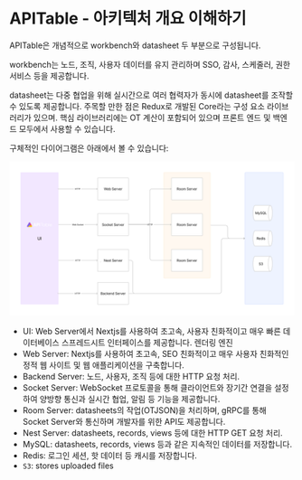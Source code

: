 # APITable - 아키텍처 개요 이해하기

APITable은 개념적으로 workbench와 datasheet 두 부분으로 구성됩니다.

workbench는 노드, 조직, 사용자 데이터를 유지 관리하며 SSO, 감사, 스케줄러, 권한 서비스 등을 제공합니다.

datasheet는 다중 협업을 위해 실시간으로 여러 협력자가 동시에 datasheet를 조작할 수 있도록 제공합니다. 주목할 만한 점은 Redux로 개발된 Core라는 구성 요소 라이브러리가 있으며. 핵심 라이브러리에는 OT 계산이 포함되어 있으며 프론트 엔드 및 백엔드 모두에서 사용할 수 있습니다.

구체적인 다이어그램은 아래에서 볼 수 있습니다:

![아키텍처 개요 이해하기](../static/architecture-overview.png)

- UI: Web Server에서 Nextjs를 사용하여 초고속, 사용자 친화적이고 매우 빠른 데이터베이스 스프레드시트 인터페이스를 제공합니다. <canvas> 렌더링 엔진
- Web Server: Nextjs를 사용하여 초고속, SEO 친화적이고 매우 사용자 친화적인 정적 웹 사이트 및 웹 애플리케이션을 구축합니다.
- Backend Server: 노드, 사용자, 조직 등에 대한 HTTP 요청 처리.
- Socket Server: WebSocket 프로토콜을 통해 클라이언트와 장기간 연결을 설정하여 양방향 통신과 실시간 협업, 알림 등 기능을 제공합니다.
- Room Server: datasheets의 작업(OTJSON)을 처리하며, gRPC를 통해 Socket Server와 통신하며 개발자를 위한 API도 제공합니다.
- Nest Server: datasheets, records, views 등에 대한 HTTP GET 요청 처리.
- MySQL: datasheets, records, views 등과 같은 지속적인 데이터를 저장합니다.
- Redis: 로그인 세션, 핫 데이터 등 캐시를 저장합니다.
- `S3`: stores uploaded files
